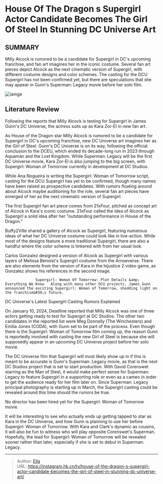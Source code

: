 # House Of The Dragon s Supergirl Actor Candidate Becomes The Girl Of Steel In Stunning DC Universe Art


## SUMMARY 



  Milly Alcock is rumored to be a candidate for Supergirl in DC&#39;s upcoming franchise, and fan art imagines her in the iconic costume.   Several fan art pieces depict Alcock as the next cinematic version of Supergirl, with different costume designs and color schemes.   The casting for the DCU Supergirl has not been confirmed yet, but there are speculations that she may appear in Gunn&#39;s Superman: Legacy movie before her solo film.  

![iamge](https://static1.srcdn.com/wordpress/wp-content/uploads/2024/01/house-of-the-dragons-supergirl-actor-candidate-becomes-the-girl-of-steel-in-stunning-dc-universe-art.jpg)

## Literature Review

Following the reports that Milly Alcock is testing for Supergirl in James Gunn&#39;s DC Universe, the actress suits up as Kara Zor-El in new fan art.




As House of the Dragon star Milly Alcock is rumored to be a candidate for Supergirl in DC&#39;s upcoming franchise, new DC Universe art imagines her as the Girl of Steel. Gunn&#39;s DC Universe is on its way, following the official conclusion to the DCEU, which ended its decade-long run in 2023 through Aquaman and the Lost Kingdom. While Superman: Legacy will be the first DC Universe movie, Kara Zor-El is also jumping to the big screen, with Supergirl: Woman of Tomorrow currently in development at DC Studios.




While Ana Nogueira is writing the Supergirl: Woman of Tomorrow script, casting for the DCU Supergirl has yet to be confirmed, though many names have been raised as prospective candidates. With rumors floating around about Alcock maybe auditioning for the role, several fan art pieces have emerged of her as the next cinematic version of Supergirl.


 

The first Supergirl fan art piece comes from 21xFour, pitched as concept art of Alcock in Kara&#39;s iconic costume. 21xFour called the idea of Alcock as Supergirl a solid idea after her &#34;outstanding performance in House of the Dragon.&#34;


 




Buffy2Ville shared a gallery of Alcock as Supergirl, featuring numerous ideas of what her DC Universe costume could look like in live-action. While most of the designs feature a more traditional Supergirl, there are also a handful where the color scheme is tinkered with from her usual look.


 

Carlos Gonzalez designed a version of Alcock as Supergirl with various layers of Melissa Benoist&#39;s Supergirl costume from the Arrowverse. There are also elements from the version of Kara in the Injustice 2 video game, as Gonzalez shows his references in the second image.

                  Supergirl: Woman Of Tomorrow: Plot Details &amp; Everything We Know   Along with many other DCU projects, James Gunn announced the exciting Supergirl: Woman of Tomorrow, shedding light on the franchise&#39;s future.   





 DC Universe&#39;s Latest Supergirl Casting Rumors Explained 
         

On January 10, 2024, Deadline reported that Milly Alcock was one of three actors getting ready to test for Supergirl at DC Studios. The other two candidates in the reported list were Meg Donnelly (The Winchesters) and Emilia Jones (CODA), with Gunn set to be part of the process. Even though there is the Supergirl: Woman of Tomorrow film coming up, the reason Gunn is reportedly involved with casting the new Girl of Steel is because she will supposedly appear in an upcoming DC Universe project before her solo movie.

The DC Universe film that Supergirl will most likely show up in if this is meant to be accurate is Gunn&#39;s Superman: Legacy movie, as that is the next DC Studios project that is set to start production. With David Corenswet starring as the Man of Steel, it would make perfect sense for Superman: Legacy to feature Supergirl in a supporting role or even as a cameo in order to get the audience ready for her film later on. Since Superman: Legacy principal photography is starting up in March, the Supergirl casting could be revealed around this time should the rumors be true.






No director has been hired yet for the Supergirl: Woman of Tomorrow movie.




It will be interesting to see who actually ends up getting tapped to star as Kara in the DC Universe, and how Gunn is planning to use her before Supergirl: Woman of Tomorrow. With Kara and Clark&#39;s dynamic as cousins, it will also be fun to witness who will play opposite Corenswet&#39;s Superman. Hopefully, the lead for Supergirl: Woman of Tomorrow will be revealed sooner rather than later, especially if she is set to debut in Superman: Legacy.



---

> Author: [Ella](https://instagram.hk.cn/)  
> URL: https://instagram.hk.cn/tv/house-of-the-dragon-s-supergirl-actor-candidate-becomes-the-girl-of-steel-in-stunning-dc-universe-art/  

